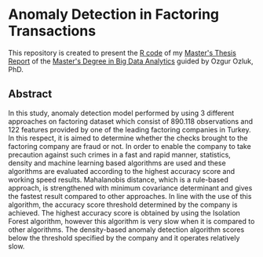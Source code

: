 # Anomaly Detection in Factoring Transactions

This repository is created to present the [R code](https://github.com/acarkerim/Anomaly-Detection/blob/master/AnomalyDetectionProject.R) of my [Master's Thesis Report](https://github.com/acarkerim/Anomaly-Detection/blob/master/AnomalyDetectionProject.pdf) of the [Master's Degree in Big Data Analytics](https://bda.mef.edu.tr/en#gsc.tab=0) guided by Ozgur Ozluk, PhD.


## Abstract

In this study, anomaly detection model performed by using 3 different approaches on factoring dataset which consist of 890.118 observations and 122 features provided by one of the leading factoring companies in Turkey. In this respect, it is aimed to determine whether the checks brought to the factoring company are fraud or not. In order to enable the company to take precaution against such crimes in a fast and rapid manner, statistics, density and machine learning based algorithms are used and these algorithms are evaluated according to the highest accuracy score and working speed results. Mahalanobis distance, which is a rule-based approach, is strengthened with minimum covariance determinant and gives the fastest result compared to other approaches. In line with the use of this algorithm, the accuracy score threshold determined by the company is achieved. The highest accuracy score is obtained by using the Isolation Forest algorithm, however this algorithm is very slow when it is compared to other algorithms. The density-based anomaly detection algorithm scores below the threshold specified by the company and it operates relatively slow.
